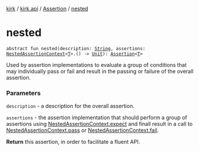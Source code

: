 [kirk](../../index.md) / [kirk.api](../index.md) / [Assertion](index.md) / [nested](./nested.md)

# nested

`abstract fun nested(description: `[`String`](https://kotlinlang.org/api/latest/jvm/stdlib/kotlin/-string/index.html)`, assertions: `[`NestedAssertionContext`](../-nested-assertion-context/index.md)`<`[`T`](index.md#T)`>.() -> `[`Unit`](https://kotlinlang.org/api/latest/jvm/stdlib/kotlin/-unit/index.html)`): `[`Assertion`](index.md)`<`[`T`](index.md#T)`>`

Used by assertion implementations to evaluate a group of conditions that
may individually pass or fail and result in the passing or failure of the
overall assertion.

### Parameters

`description` - a description for the overall assertion.

`assertions` - the assertion implementation that should perform a group
of assertions using [NestedAssertionContext.expect](../-nested-assertion-context/expect.md) and finall result in a
call to [NestedAssertionContext.pass](../-atomic-assertion-context/pass.md) or
[NestedAssertionContext.fail](../-atomic-assertion-context/fail.md).

**Return**
this assertion, in order to facilitate a fluent API.

